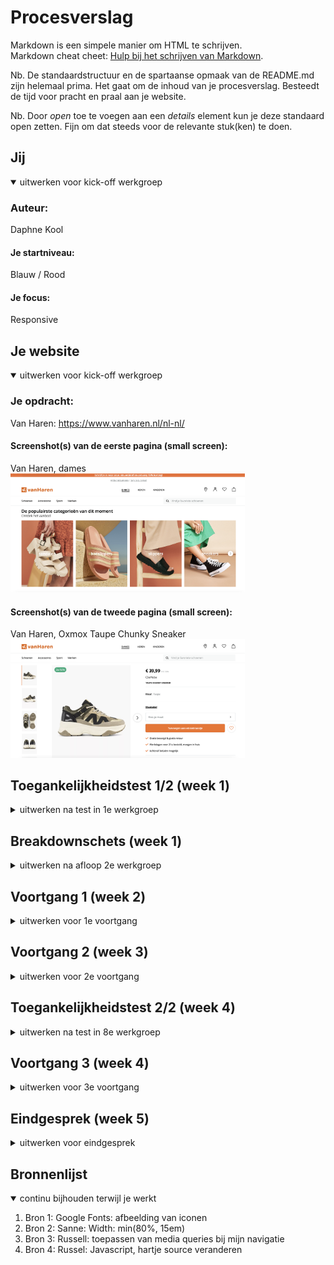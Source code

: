# Procesverslag
Markdown is een simpele manier om HTML te schrijven.  
Markdown cheat cheet: [Hulp bij het schrijven van Markdown](https://github.com/adam-p/markdown-here/wiki/Markdown-Cheatsheet).

Nb. De standaardstructuur en de spartaanse opmaak van de README.md zijn helemaal prima. Het gaat om de inhoud van je procesverslag. Besteedt de tijd voor pracht en praal aan je website.

Nb. Door *open* toe te voegen aan een *details* element kun je deze standaard open zetten. Fijn om dat steeds voor de relevante stuk(ken) te doen.





## Jij

<details open>
  <summary>uitwerken voor kick-off werkgroep</summary>

  ### Auteur:
  Daphne Kool

  #### Je startniveau:
  Blauw / Rood

  #### Je focus:
  Responsive
 
</details>





## Je website

<details open>
  <summary>uitwerken voor kick-off werkgroep</summary>

  ### Je opdracht:
  Van Haren: https://www.vanharen.nl/nl-nl/

  #### Screenshot(s) van de eerste pagina (small screen): 
  Van Haren, dames<br/>
  <img src="readme-images/Dames.jpg" width="375px" alt="De dames pagina vand de webiste van Van Haren.">

  #### Screenshot(s) van de tweede pagina (small screen):
  Van Haren, Oxmox Taupe Chunky Sneaker<br/> 
  <img src="readme-images/Sneakerdetail.jpg" width="375px" alt="Pagina op de website van Van Haren, met de details van de Oxmox Taupe Chunky Sneaker.">
 
</details>



## Toegankelijkheidstest 1/2 (week 1)

<details>
  <summary>uitwerken na test in 1e werkgroep</summary>

  ### Bevindingen
  Lijst met je bevindingen die in de test naar voren kwamen:
   Kleuren contrast is goed. Grote witte letters van de koppen zijn goed te zien. Echter, zijn de witte letters op oranje niet goed zicthbaar, anders om wel. Ook zijn de dunnen zwarte letters slecht te lezen bij veel omstandigheden (kleurenblind, zwart-wit en geblurd)

  #### Screenreader
  Korte omschrijving:
  De Screenreader op de site van Van Haren werkt niet erg goed. Koppen op de site die voor ziende mensen gezien worden, die als buttons op plaatjes staan, worden door de screenreader overgeslagen. 
  <img src="readme-images/koppen.jpg" width="375px" alt="Slechte koppen in screenreader"><br/>
  De screenreader leest vooral alle details van de producten op, en rekent deze als koppen, terwijl dit allemaal "a" is.

  #### Muis en Toetsenbord 
  Korte omschrijving:
  De muis en toetsenbord werken op de site van Van Haren prima. Wel is er weinig tot geen gebruik gemaakt van een hover waardoor de gebruiker vaak niet goed kan zien waar hij of zij op dat moment met zijn muis overheen gaat en is er de kans dat een gebruiker op een product klikt wat hij of zij niet wilde.
  <img src="readme-images/geenhover.jpg" width="375px" alt="Geen hover bij producten en categorieen"> 

  Dit kan opgelost worden door, meer gebruik te maken van een hover die goed een afbeelding van een product naar voren laat komen, zodat de gebruiker weet dat de muis opdat moment zich op dat product bevindt.

  #### Motoriek (shocks, elastiekjes)
  Korte omschrijving:
  Met de shocks verliest de website van de Van Haren niet zijn werking. Alleen is er wel een nadeel dat je door de shocks soms onverwacht te hard drukt om je muis. Hierdoor kan je dan perongelijk een product aan klikken welke een gebruiker niet wilde zien. 

  Hoe kan het opgelost worden?
  De problemen met de shocks kunnen niet worden opgelost, omdat de het probleem eigenlijk ligt bij de shocks zelf.


  #### Visueel (brillen, contrast, kleurenblind, dark/light). 
  Korte omschrijving:
  Wat bij de kleurenblindheid veel naar voren kwam, is het probleem dat de kleine zwarte letters over de gehele pagina slecht tot bijna niet leesbaar zijn. Bij veel kleuerenblindheid neemt de kleur van het zwart af en vervaagt dit tot grijs, waardoor de letters slecht zicthbaar worden.
  <img src="readme-images/kleineletters.jpg" width="375px" alt="Te kleine omschrijvings letters"><br/>
  Bij gebruikers die alleen zwart/wit zien, is er veel wit aanwezig. Elke wit is een lichtere tint, maar voor mensen die zwart wit zien is deze tint verschil niet zictbaar. Hierdoor lopen bijvoorbeeld de achtergrond en de product achtergrond in elkaar over.<br/>
  <img src="readme-images/tintenwit.jpg" width="375px" alt="Overgang tinten wit te slecht zichtbaar">
  
  Hoe kan het opgelost worden?
  De kleine zwarte letters zullen groter en dikker gemaakt moeten worden, om deze zo beter zichtbaar te maken.
  De verschillende tinten wit zullen moeten worden aangepast. Niet in wit tinten, maar bijvoorbeeld in grijze vlakken.

</details>



## Breakdownschets (week 1)

<details>
  <summary>uitwerken na afloop 2e werkgroep</summary>

  ### de hele pagina: 
  <img src="readme-images/Helepagina.jpg" width="375px" alt="breakdown van de hele pagina">

  ### dynamisch deel (Carousel): 
  <img src="readme-images/Carousel.jpg" width="375px" alt="breakdown van een Carousell van sneakers">

  ### wellicht nog een dynamisch deel (Navigatie menu): 
  <img src="readme-images/Navigatiemenu.jpg" width="375px" alt="breakdown van het navigatie menu">

</details>





## Voortgang 1 (week 2)

<details>
  <summary>uitwerken voor 1e voortgang</summary>

  ### Stand van zaken
  Mijn html was voor zo ver af en geschreven. Ik had 1 section uitgewerkt in mijn css om daar feedback over te krijgen tijdens de eerste meeting voor het voortgangsgesprek. Verder moest ik in mijn html nog afbeelding toevoegen om deze af te maken.


  ### Agenda voor meeting
  samen met je groepje opstellen

  | Daphne Kool    | Leanne man        | Tijn Gerhards       | Betoel Fadallah        |
  | ---            | ---              | ---             | ---              |
  | laten zien wat ik tot zo ver had om daar feedback op te krijgen | Laten zien wat zij tot zo ver had om daar feedback op te krijgen   | Laten zien wat hij tot zo ver had om daar feedback op te krijgen   | Laten zien wat zij tot zo ver had om daar feedback op te krijgen 

  ### Verslag van meeting
  Uitkomsten van de meeting:

  - Geen "breaks (/br)" gebruiken
  - Code goed en duidelijk laten inspringen om zo overzicht te houden in je html
  - Code is over het algmeen overzichtelijk, niet overal 
  - Sommige h1 en h2 konden worden weggelaten
  - Goed op weg, maar moet wel doorgaan werken

</details>





## Voortgang 2 (week 3)

<details>
  <summary>uitwerken voor 2e voortgang</summary>

  ### Stand van zaken
  Deze week heb ik mijn css verder toegepast op mijn website. Veel sections en delen vorm kunnen geven. Ook heb ik deze week mijn menu met Javascript kunnen maken. Wel heb ik wat vragen gesteld in de les omdat ik tegen een aantal dingen aanliep bij het verwerken van mijn css. Denk aan, javascript voor mijn menu, responsive maken van plaatjes en volgorde van teksten bepalen.


  ### Agenda voor meeting

  | Daphne Kool    | Jade van der Peet          | Leanne Man  | Betoel Fadallah    |
  | ---            | ---                | ---          | ---              |
  | Tekst stukje omdraaien, volgorde| Ruimte om a's in navigatie      | Menu werkend maken    | Menu werkend maken   |
  | Plaatje schaling bepalen            | Navigaite verdwijnt bij het scrollen | Section aanspreken |
  | Tekst responsive en omhoog verplaatsen          | 2 linkjes onder elkaar krijgen             |


  ### Verslag van meeting
  Uitkomsten van de meeting:

  - Ordening in je HTML op orde brengen (h1 eerst, h2 daarna, dan h3 etc)
  - Volgorde van teksten (order 1, order -1 etc) verwerken in de tekst
  - Geen dubbele dingen in verschillende verwijzingen van de CSS zetten

</details>





## Toegankelijkheidstest 2/2 (week 4)

<details>
  <summary>uitwerken na test in 8e werkgroep</summary>

  ### Bevindingen
  Lijst met je bevindingen die in de test naar voren kwamen (geef ook aan wat er verbeterd is):

  #### Screenreader
  De screenreader werkte goed! Alle kopjes werden meegenomen en in de goede volgorde verteld. Ook de linkjes werkte goed, ze waren allemaal benoemd en meegenomen in de screenreader.<br/>

  Wel was er een probleem met de iconen in de header. Deze had ik in mijn html de verkeerde namen gegeven en dus las de screenredear deze ook verkeerd voor. Dit zorgde voor verwarring hij de tester.<br/>
  <img src="readme-images/iconennamen.png" width="375px" alt="Iconen met verkeerde namen"><br/>

  Ik heb dit opgelost door de iconen de goede namen te geven die ook daadwerkelijk bij de iconen horen.<br/>
  <img src="readme-images/Navigatiemenu.jpg" width="375px" alt="breakdown van het navigatie menu">



  #### Muis en Toetsenbord 
  Met de muis en toetsenbord ging het goed. Wel miste mijn eerste carousel ("De populairste categorieën van dit moment") een link en werden deze dus niet meegenomen tijdens de tab-toets. Voorderest waren alle linkjes/buttons klikbaar en kon er overal doorheen worden getabt.<br/>
  
  De oplossing om de eerste carousel ("De populairste categorieën van dit moment") wel zichtbaar te krijgen bij het gebruik van de tab-toets, is door de deze list-elementen een link mee geven, omdat ze daadwerkelijk zullen moeten linken naar een volgende pagina.<br/>

  Voor het niet kunnen tabben, zag mijn HTML er zo uit:<br/>
   <img src="readme-images/geenlinkjes.png" width="375px" alt="Geen linkjes"><br/>


  Na het verbetern van het niet kunnen tabben, zag mijn HTML er zo uit:<br/>
   <img src="readme-images/Navigatiemenu.jpg" width="375px" alt="breakdown van het navigatie menu"><br/>


  #### Motoriek (shocks, elastiekjes)
  Mijn website is motoriek bestendig. Zowel bij het gebruik van de shocks als de elastiekjes was mijn site goed te gebruiken. Wel wat moeilijker voor de gebruiker zelf omdat deze zichtzelf steeds moet corrigeren, omdat hij steeds door de schocks wordt wegggetrokken.


  #### Visueel (brillen, contrast, kleurenblind, dark/light). 
  Bij de visuele onderdelen scoort mijn website op dit moment laag.<br/>

  Als het zicht geblurd is, zijn de P's voor de gebruiker moeilijk te lezen. Deze zijn te dun en te klein.<br/>  
  <img src="readme-images/geenp.png" width="375px" alt="P niet leesbaar"><br/>

  Ook zijn de prijzen van de sneakers moeilijk te lezen, omdat deze te klein en juist te bold zijn. Dit geld ook voor de merken namen in de carousel van de diverse merken.<br/>
  <img src="readme-images/prijzenklein.png" width="375px" alt="Prijzen zijn te klein"><br/>

  Ook is de search-balk in de header slecht te lezen, door de lichte grijze kleur die deze heeft.<br/>
  <img src="readme-images/zoekbalk.png" width="375px" alt="Zoekbalk slecht zichtbaar"><br/>

  Daarentegen kwam er bij de test geen opmerkingen tegen bij het kleurenblindheid en contrast. Deze waren juist wel weer goed en duidelijk.<br/>
  De dark/light mode is niet aanwezig om mijn website en is dus ook niet getest.<br/>


  Hier een omschrijving van hoe het opgelost kan worden (met indien nodig afbeeldingen)

</details>





## Voortgang 3 (week 4)

<details>
  <summary>uitwerken voor 3e voortgang</summary>

  ### Stand van zaken
  Ik heb in week 4 mijn homepagina weer verder uitgewerkt. De feedback van vorig voortgangsgesprek verwerkt. Wel liep ik deze week tegen een aantal dingen aan. Zo kwam ik erachter dat de VanHaren website 2 menu's kreeg bij verschillende grootte van het scherm. Zelf had ik dit al geprobeerd en het werkte ook al aardig, alleen had ik het op een lelijke manier gedaan wat liever weg moest, maar heeft Russel mij hierbij geholpen en nu werkt de navigatie nu goed op een correcte manier (zie foto)<br/> 
  <img src="readme-images/navigatie.png" width="375px" alt="Navigatie in de header"><br/>

  Voor de rest had ik vooral nog kleine vragen, zoals bijvoorbeeld in een details list, het tekentje voor de summary wilde ik verplaatsen naar de rechterkant ipv links (zie foto)<br/> 
  <img src="readme-images/detailslist.png" width="375px" alt="Details list"><br/>

  Ook schaalde mijn linkjes (vormgegeven als buttons) goed mee als het scherm grooter wordt, maar de title van de linkjes blijven helemaal links staan ipv in het midden van de button (zie foto)<br/>
  <img src="readme-images/button.png" width="375px" alt="Buttons die niet goed mee schalen">


  ### Agenda voor meeting

  | Daphne Kool      | Leanne Man         | Betoel Fadallah    | Tijn Gerhards        |
  | ---            | ---                | ---          | ---              |
  | Source van meerdere (dezelfde) plaatjes veranderen met javascript  | Hamburger menu naast logo krijgen | responsivness  |  Site laten zien wat hij tot dus ver had, had geen specifieke vragen |
  |Zowel plaatjes als tekst kleiner laten worden (responsive)| css van de tweede pagina| carousel oneindig maken  | |
  |         | plaatje responsive maken |     |            |


  ### Verslag van meeting
  Uitkomsten van de meeting

  - Meerdere hartjes laten vullen, om de sneakers te favoritiseren moet met javascript, is alleen erg moeilijk
  - Code doorsturen naar Russel om zo mij te helpen met mijn javascript
  - Over het algemeen, zit er goed uit, ben goed op weg

</details>





## Eindgesprek (week 5)

<details>
  <summary>uitwerken voor eindgesprek</summary>

  ### Je uitkomst - karakteristiek screenshots:
  <img src="readme-images/dummy-plaatje.jpg" width="375px" alt="uitomst opdracht 1">


  ### Dit ging goed/Heb ik geleerd: 
  Wat ik bij FED geleerd heb is het gebruik van Grid- systeem. Ik kende dit hiervoor nog niet, dus het was gebruik hiervan was nieuwe voor mij. Ik heb het Grid-systeem toegepast op mijn 2de pagina waarbij de layout bij twee verschillende Media Queries veranderd.<br/>

  <img src="readme-images/Grid1.png" width="375px" alt="Grid bij de grootste media querie"><br/>

  <img src="readme-images/Grid2.png" width="375px" alt="Grid bij de eerste media querie"><br/>

  Ook heb ik door de lessen en het maken van de vanHaren site Flexbox beter weten te begrijpen. In de eerste weken was het mij nog niet helemaal duidelijk, maar bij het maken van mijn 2de pagina vielen de steentje in elkaar en was het mij duidelijk hoe het systeem van Flexbox werkte en kon ik deze makkelijker toepassen.

  ### Dit was lastig/Is niet gelukt:
  Wat mij deze periode niet gelukt is om te maken is om op mijn tweede pagina, de foto's van de schoen naast dat deze groot in beeld is, ook de overige foto's klein aan de linker kant in beeld zijn.<br/>

  <img src="readme-images/fotozijkant.png" width="375px" alt="Foto lijst zijkant">
</details>





## Bronnenlijst

<details open>
  <summary>continu bijhouden terwijl je werkt</summary>

  <!-- Nb. Wees specifiek ('css-tricks' als bron is bijv. niet specifiek genoeg). -->

  1. Bron 1: Google Fonts: afbeelding van iconen 
  2. Bron 2: Sanne: Width: min(80%, 15em)
  3. Bron 3: Russell: toepassen van media queries bij mijn navigatie
  4. Bron 4: Russel: Javascript, hartje source veranderen

</details>